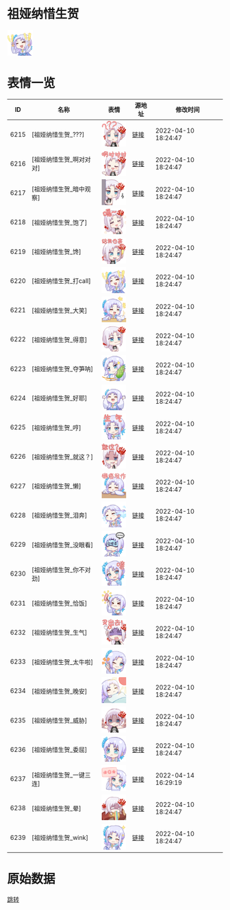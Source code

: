 # 祖娅纳惜生贺

<img src="./cover.png" height="60" alt="cover" />

# 表情一览

|ID|名称|表情|源地址|修改时间|
|----|----|----|----|----|
|6215|[祖娅纳惜生贺_???]|<img src="./pic/006215_%5B祖娅纳惜生贺____%5D.png" height="60" alt="???"/>|[链接](http://i0.hdslb.com/bfs/emote/1f1c387b525ede4d2bab7ddf56dd1ed8cb6af0ef.png)|2022-04-10 18:24:47|
|6216|[祖娅纳惜生贺_啊对对对]|<img src="./pic/006216_%5B祖娅纳惜生贺_啊对对对%5D.png" height="60" alt="啊对对对"/>|[链接](http://i0.hdslb.com/bfs/emote/dcaea34f15b3621918d7a97ffac4fa65c0183fcf.png)|2022-04-10 18:24:47|
|6217|[祖娅纳惜生贺_暗中观察]|<img src="./pic/006217_%5B祖娅纳惜生贺_暗中观察%5D.png" height="60" alt="暗中观察"/>|[链接](http://i0.hdslb.com/bfs/emote/1348428b130985d1c1f16bbbe84e918deeaa01e7.png)|2022-04-10 18:24:47|
|6218|[祖娅纳惜生贺_饱了]|<img src="./pic/006218_%5B祖娅纳惜生贺_饱了%5D.png" height="60" alt="饱了"/>|[链接](http://i0.hdslb.com/bfs/emote/a2f6e5f7732abaffa9114c5f256602667268b12d.png)|2022-04-10 18:24:47|
|6219|[祖娅纳惜生贺_馋]|<img src="./pic/006219_%5B祖娅纳惜生贺_馋%5D.png" height="60" alt="馋"/>|[链接](http://i0.hdslb.com/bfs/emote/00e5e70747c140b6d1721a52126a1e907c631685.png)|2022-04-10 18:24:47|
|6220|[祖娅纳惜生贺_打call]|<img src="./pic/006220_%5B祖娅纳惜生贺_打call%5D.png" height="60" alt="打call"/>|[链接](http://i0.hdslb.com/bfs/emote/68a56dba979a5fd924eec13151cfd8874495de7f.png)|2022-04-10 18:24:47|
|6221|[祖娅纳惜生贺_大笑]|<img src="./pic/006221_%5B祖娅纳惜生贺_大笑%5D.png" height="60" alt="大笑"/>|[链接](http://i0.hdslb.com/bfs/emote/732715628570c1b8a843a8490bfe9271d87399a3.png)|2022-04-10 18:24:47|
|6222|[祖娅纳惜生贺_得意]|<img src="./pic/006222_%5B祖娅纳惜生贺_得意%5D.png" height="60" alt="得意"/>|[链接](http://i0.hdslb.com/bfs/emote/373acc87a5cf8e17baf6f583d36a28d43cb818b0.png)|2022-04-10 18:24:47|
|6223|[祖娅纳惜生贺_夺笋呐]|<img src="./pic/006223_%5B祖娅纳惜生贺_夺笋呐%5D.png" height="60" alt="夺笋呐"/>|[链接](http://i0.hdslb.com/bfs/emote/74c09988b12bb599ebc673fb16e2bb25b2109e18.png)|2022-04-10 18:24:47|
|6224|[祖娅纳惜生贺_好耶]|<img src="./pic/006224_%5B祖娅纳惜生贺_好耶%5D.png" height="60" alt="好耶"/>|[链接](http://i0.hdslb.com/bfs/emote/8bf4ca922f033be1b20373a1a1294992e5c74a8b.png)|2022-04-10 18:24:47|
|6225|[祖娅纳惜生贺_哼]|<img src="./pic/006225_%5B祖娅纳惜生贺_哼%5D.png" height="60" alt="哼"/>|[链接](http://i0.hdslb.com/bfs/emote/b81b1e8cc4b77ef93a7d207a0401f0b0a6d626c2.png)|2022-04-10 18:24:47|
|6226|[祖娅纳惜生贺_就这？]|<img src="./pic/006226_%5B祖娅纳惜生贺_就这？%5D.png" height="60" alt="就这？"/>|[链接](http://i0.hdslb.com/bfs/emote/e8c35e26ef328d8aaee5a462b1df7ea361fcacfd.png)|2022-04-10 18:24:47|
|6227|[祖娅纳惜生贺_懒]|<img src="./pic/006227_%5B祖娅纳惜生贺_懒%5D.png" height="60" alt="懒"/>|[链接](http://i0.hdslb.com/bfs/emote/97029c26e7b2700dd30f9ac53842e4806872f262.png)|2022-04-10 18:24:47|
|6228|[祖娅纳惜生贺_泪奔]|<img src="./pic/006228_%5B祖娅纳惜生贺_泪奔%5D.png" height="60" alt="泪奔"/>|[链接](http://i0.hdslb.com/bfs/emote/1486e90eea32c556b21a8a0c9474cb8b04f04eae.png)|2022-04-10 18:24:47|
|6229|[祖娅纳惜生贺_没眼看]|<img src="./pic/006229_%5B祖娅纳惜生贺_没眼看%5D.png" height="60" alt="没眼看"/>|[链接](http://i0.hdslb.com/bfs/emote/a53192493c6cce85ae343771d1733c2515b657c5.png)|2022-04-10 18:24:47|
|6230|[祖娅纳惜生贺_你不对劲]|<img src="./pic/006230_%5B祖娅纳惜生贺_你不对劲%5D.png" height="60" alt="你不对劲"/>|[链接](http://i0.hdslb.com/bfs/emote/dc4eff1afe6b4a9cbd11d425ec764b8c802c5007.png)|2022-04-10 18:24:47|
|6231|[祖娅纳惜生贺_恰饭]|<img src="./pic/006231_%5B祖娅纳惜生贺_恰饭%5D.png" height="60" alt="恰饭"/>|[链接](http://i0.hdslb.com/bfs/emote/780146c9ea1b35d7b8efad3de8a6a153d42d760e.png)|2022-04-10 18:24:47|
|6232|[祖娅纳惜生贺_生气]|<img src="./pic/006232_%5B祖娅纳惜生贺_生气%5D.png" height="60" alt="生气"/>|[链接](http://i0.hdslb.com/bfs/emote/115705216f64896f40b0bab9ee0b127c315e3721.png)|2022-04-10 18:24:47|
|6233|[祖娅纳惜生贺_太牛啦]|<img src="./pic/006233_%5B祖娅纳惜生贺_太牛啦%5D.png" height="60" alt="太牛啦"/>|[链接](http://i0.hdslb.com/bfs/emote/779efcebd6d3e8ef489062273bac4112008510e4.png)|2022-04-10 18:24:47|
|6234|[祖娅纳惜生贺_晚安]|<img src="./pic/006234_%5B祖娅纳惜生贺_晚安%5D.png" height="60" alt="晚安"/>|[链接](http://i0.hdslb.com/bfs/emote/1e6f9b96f9ed121928e4bbaa27a4263156b48d3d.png)|2022-04-10 18:24:47|
|6235|[祖娅纳惜生贺_威胁]|<img src="./pic/006235_%5B祖娅纳惜生贺_威胁%5D.png" height="60" alt="威胁"/>|[链接](http://i0.hdslb.com/bfs/emote/1a019dac57b7744e30b6566475d4489fa70fe293.png)|2022-04-10 18:24:47|
|6236|[祖娅纳惜生贺_委屈]|<img src="./pic/006236_%5B祖娅纳惜生贺_委屈%5D.png" height="60" alt="委屈"/>|[链接](http://i0.hdslb.com/bfs/emote/fdef2517d22b1564b425dfb3304549b98f656e02.png)|2022-04-10 18:24:47|
|6237|[祖娅纳惜生贺_一键三连]|<img src="./pic/006237_%5B祖娅纳惜生贺_一键三连%5D.png" height="60" alt="一键三连"/>|[链接](http://i0.hdslb.com/bfs/emote/678f29ee75176b109d57d33a620c7466952b767e.png)|2022-04-14 16:29:19|
|6238|[祖娅纳惜生贺_晕]|<img src="./pic/006238_%5B祖娅纳惜生贺_晕%5D.png" height="60" alt="晕"/>|[链接](http://i0.hdslb.com/bfs/emote/3321c42126100fc7843b7b9916f294ea901045b6.png)|2022-04-10 18:24:47|
|6239|[祖娅纳惜生贺_wink]|<img src="./pic/006239_%5B祖娅纳惜生贺_wink%5D.png" height="60" alt="wink"/>|[链接](http://i0.hdslb.com/bfs/emote/8d31d2983fdedac08009ae3b4bb29bb878b6055c.png)|2022-04-10 18:24:47|

# 原始数据

[跳转](./raw.json)

